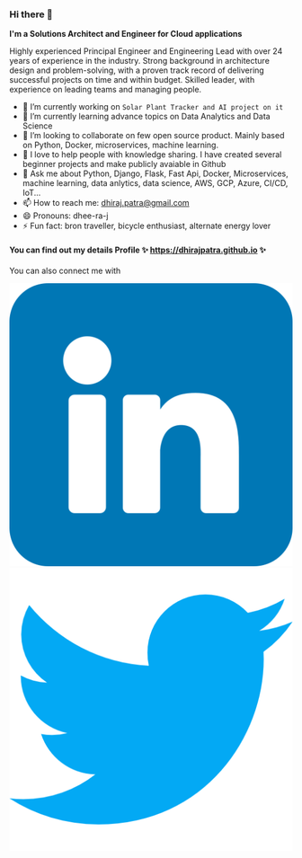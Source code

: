 ### Hi there 👋

__I'm a Solutions Architect and Engineer for Cloud applications__

Highly experienced Principal Engineer and Engineering Lead with over 24 years of experience in the
industry. Strong background in architecture design and problem-solving, with a proven track record of
delivering successful projects on time and within budget. Skilled leader, with experience on leading
teams and managing people.

- 🔭 I’m currently working on `Solar Plant Tracker and AI project on it`
- 🌱 I’m currently learning advance topics on Data Analytics and Data Science
- 👯 I’m looking to collaborate on few open source product. Mainly based on Python, Docker, microservices, machine learning.
- 🤔 I love to help people with knowledge sharing. I have created several beginner projects and make publicly avaiable in Github
- 💬 Ask me about Python, Django, Flask, Fast Api, Docker, Microservices, machine learning, data anlytics, data science, AWS, GCP, Azure, CI/CD, IoT...
- 📫 How to reach me: dhiraj.patra@gmail.com
- 😄 Pronouns: dhee-ra-j
- ⚡ Fun fact: bron traveller, bicycle enthusiast, alternate energy lover

#### You can find out my details Profile ✨ https://dhirajpatra.github.io ✨

You can also connect me with

<a href="https://www.linkedin.com/in/dhirajpatra/"><img src="linkedin.png"></img></a><a href="https://www.twitter.com/in/dhirajpatra/"><img src="twitter.png"></img></a>
